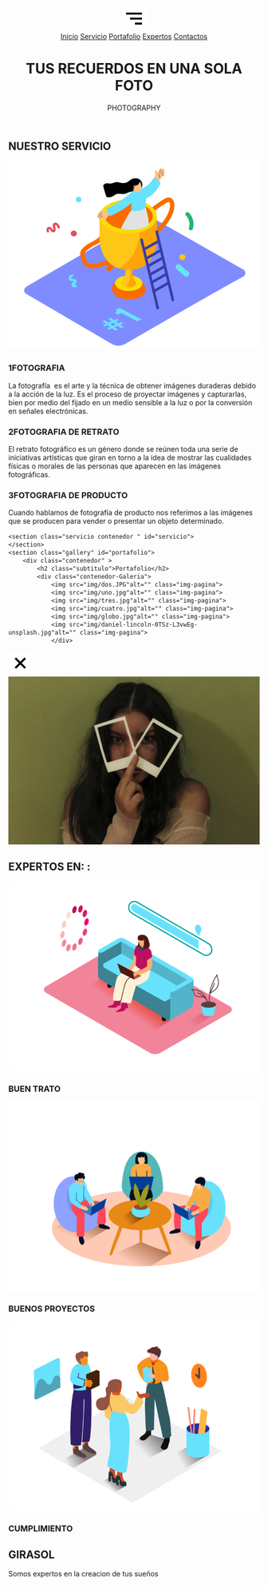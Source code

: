 
<body>
    <header class="header" id="inicio"
        <img src="" alt="" class=""></img>
        <img src="img/hamburquesa.svg" alt="" class="hamburger"></Img>
        <nav class="menu-navegacion">
            <a href="#inicio">Inicio</a>
            <a href="#servicio">Servicio</a>  
            <a href="#portafolio">Portafolio</a>
            <a href="#expertos">Expertos</a>
            <a href="#contacto">Contactos</a>
        </nav>
        <div class="contenedor head"
   <h1> </h1>
    <h1 class="titulo"> TUS RECUERDOS EN UNA SOLA FOTO  </h1>
        <p class="copy">PHOTOGRAPHY</p>
    </div>
</header>
<main> 
    <section class="services contenedor " id="servicio">
        <h2 class="subtitulo">NUESTRO SERVICIO</h2>
        <div class="contenedor-servicio">
            <img src="img/winner__isometric.svg" alt="">
            <div class="winner-servicio">
            <div class="service">
                <h3 class="n-service"><span class="number">1</span>FOTOGRAFIA  </h3>
                <P>La fotografía ​ es el arte y la técnica de obtener imágenes duraderas debido a la acción de la luz.​ Es el proceso de proyectar imágenes y capturarlas, bien por medio del fijado en un medio sensible a la luz o por la conversión en señales electrónicas. </P>
            </div>
            <div class="service">
                <h3 class="n-service"><span class="number">2</span>FOTOGRAFIA DE RETRATO </h3>
                <P>El retrato fotográfico es un género donde se reúnen toda una serie de iniciativas artísticas que giran en torno a la idea de mostrar las cualidades físicas o morales de las personas que aparecen en las imágenes fotográficas.</P>
            </div>
            <div class="service">
                <h3 class="n-service"><span class="number">3</span>FOTOGRAFIA DE PRODUCTO </h3>
                <P>Cuando hablamos de fotografía de producto nos referimos a las imágenes que se producen para vender o presentar un objeto determinado. </p>  
            </div>
            </div>
        </div>
    
    <section class="servicio contenedor " id="servicio">  
    </section>
    <section class="gallery" id="portafolio">
        <div class="contenedor" >
            <h2 class="subtitulo">Portafolio</h2>
            <div class="contenedor-Galeria">
                <img src="img/dos.JPG"alt="" class="img-pagina">
                <img src="img/uno.jpg"alt="" class="img-pagina">
                <img src="img/tres.jpg"alt="" class="img-pagina">
                <img src="img/cuatro.jpg"alt="" class="img-pagina">
                <img src="img/globo.jpg"alt="" class="img-pagina">
                <img src="img/daniel-lincoln-0TSz-L3vwEg-unsplash.jpg"alt="" class="img-pagina">
                </div>
</div>
</section>
<section class="imagen-cuatro">
    <img src="img/close.svg"alt="" class="close">
    <img src="IMG/7.jpg"alt="" class="agregar-imagen">
</section>
<section class="contenedor" id="expertos">
    <h2 class="subtitulo">EXPERTOS EN: :</h2>
    <section class="experts">
<div class="cont-expert">
    <img src="img/loading__isometric.svg" alt="">
    <h3 class="n-expert">BUEN TRATO</h3>
</div>
<div class="cont-expert">
    <img src="img/report_presentation_isometric.svg" alt="">
    <h3 class="n-expert">BUENOS PROYECTOS</h3>
</div>
<div class="cont-expert">
    <img src="img/team_meeting_isometric.svg" alt="">
    <h3 class="n-expert">CUMPLIMIENTO</h3>
</div>
    </section> 

</section>
</main>
<footer id="contacto">
    <div class="contenedor footer-content">
        <div class="contact-us">
        <h2 class="brand">GIRASOL</h2>
        <P> Somos expertos en la creacion de tus sueños</P>
    </div>
    <div class="social-media">
<a href="./" class="social-media-icon">
    <i class='bx bxl-facebook' ></i>
</a>
<a href="./" class="social-media-icon">
    <i class='bx bxl-twitter' ></i>
</a>
<a href="./" class="social-media-icon">
    <i class='bx bxl-instagram' ></i>
</a>
    </div>
    <div class="line">
        </div>

</html>
